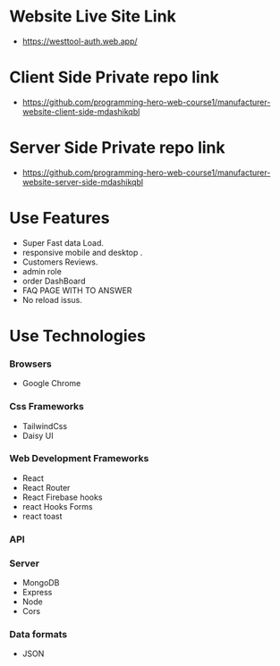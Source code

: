 <h1>Website Live Site Link</h1>

* https://westtool-auth.web.app/


<h1>Client Side Private repo link</h1>

* https://github.com/programming-hero-web-course1/manufacturer-website-client-side-mdashikqbl

<h1>Server Side Private repo link</h1>

* https://github.com/programming-hero-web-course1/manufacturer-website-server-side-mdashikqbl

 <h1>Use Features</h1>

 *  Super Fast data Load.
 *  responsive mobile and desktop .
 *  Customers Reviews.
 *  admin role 
 *  order DashBoard
 *  FAQ PAGE WITH TO ANSWER
 *  No reload issus. 

<h1>Use Technologies </h1>

<h3>Browsers</h3>

* Google Chrome 

<h3>Css Frameworks</h3>

* TailwindCss
* Daisy UI

<h3>Web Development Frameworks</h3>

* React 
* React Router
* React Firebase hooks
* react Hooks Forms 
* react toast

<h3>API</h3>

<h3>Server</h3>

* MongoDB
* Express 
* Node 
* Cors 
<h3>Data formats</h3>

* JSON